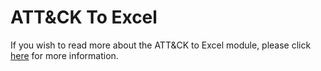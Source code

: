 # ATT&CK To Excel

If you wish to read more about the ATT&CK to Excel module, please click [here](https://mitreattack-python.readthedocs.io/en/126-docs-add-section-to-docs-for-accessing-stix/attacktojava.html) for more information.
